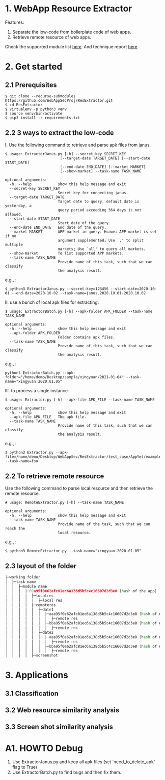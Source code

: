 # 1. WebApp Resource Extractor
Features:
1. Separate the low-code from boilerplate code of web apps.
2. Retrieve remote resource of web apps.
   
Check the supported module list [here](https://github.com/WebAppSecProj/ResExtractor/tree/master/libs/modules). 
And technique report [here](ttps://webappsecproj.github.io/ResExtractor/).
# 2. Get started
## 2.1 Prerequisites
```
$ git clone --recurse-submodules https://github.com/WebAppSecProj/ResExtractor.git
$ cd ResExtractor
$ virtualenv -p python3 venv
$ source venv/bin/activate
$ pip3 install -r requirements.txt
```

## 2.2 3 ways to extract the low-code
I. Use the following command to retrieve and parse apk files from [janus](https://www.appscan.io).
```
$ usage: ExtractorJanus.py [-h] --secret-key SECRET_KEY
                         [--target-date TARGET_DATE] [--start-date START_DATE]
                         [--end-date END_DATE] [--market MARKET]
                         [--show-market] --task-name TASK_NAME

optional arguments:
  -h, --help            show this help message and exit
  --secret-key SECRET_KEY
                        Secret key for connecting janus.
  --target-date TARGET_DATE
                        Target date to query, default date is yesterday, a
                        query period exceeding 364 days is not allowed.
  --start-date START_DATE
                        Start date of the query.
  --end-date END_DATE   End date of the query.
  --market MARKET       APP market in query. Huawei APP market is set if no
                        argument supplemented; Use `,' to split multiple
                        markets; Use `all' to query all markets.
  --show-market         To list supported APP markets.
  --task-name TASK_NAME
                        Provide name of this task, such that we can classify
                        the analysis result.
```
e.g., :
```
$ python3 ExtractorJanus.py --secret-key=123456 --start-date=2020-10-01 --end-date=2020-10-02 --task-name=janus.2020.10.01-2020.10.02
```
II. use a bunch of local apk files for extracting.
```
$ usage: ExtractorBatch.py [-h] --apk-folder APK_FOLDER --task-name TASK_NAME

optional arguments:
  -h, --help            show this help message and exit
  --apk-folder APK_FOLDER
                        Folder contains apk files.
  --task-name TASK_NAME
                        Provide name of this task, such that we can classify
                        the analysis result.
```
e.g., :
```
python3 ExtractorBatch.py --apk-folder="/home/demo/Desktop/sample/xingyuan/2021-01-04" --task-name="xingyuan.2020.01.05"
```

III. to process a single instance.
```
$ usage: Extractor.py [-h] --apk-file APK_FILE --task-name TASK_NAME

optional arguments:
  -h, --help            show this help message and exit
  --apk-file APK_FILE   The apk file.
  --task-name TASK_NAME
                        Provide name of this task, such that we can classify
                        the analysis result.
```
e.g., :
```
$ python3 Extractor.py --apk-file=/home/demo/Desktop/WebAppSec/ResExtractor/test_case/AppYet/example.apk --task-name=foo
```

## 2.2 To retrieve remote resource

Use the following command to parse local resource and then retrieve the remote resource.
```buildoutcfg
# usage: RemoteExtractor.py [-h] --task-name TASK_NAME

optional arguments:
  -h, --help            show this help message and exit
  --task-name TASK_NAME
                        Provide name of the task, such that we can reach the
                        local resource.
```
e.g., :
```
$ python3 RemoteExtractor.py --task-name="xingyuan.2020.01.05"
```
                        
## 2.3 layout of the folder
```python
├─working folder
│  ├─task name
│  │  ├─module name  
│  │  │  ├─00a95f0e62afc81ec6a138d5b5c4c16607d2d3e8 (hash of the app)  
│  │  │  │  ├─localres
│  │  │  │  |  ├─local res 
│  │  │  │  ├─remoteres
│  │  │  │  │  ├─date1 
│  │  │  │  │  │  ├─aaa95f0e62afc81ec6a138d5b5c4c16607d2d3e8 (hash of url1) 
│  │  │  │  │  │  │  ├─remote res 
│  │  │  │  │  │  ├─bba95f0e62afc81ec6a138d5b5c4c16607d2d3e8 (hash of url2)
│  │  │  │  │  │  │  ├─remote res 
│  │  │  │  │  ├─date2
│  │  │  │  │  │  ├─aaa95f0e62afc81ec6a138d5b5c4c16607d2d3e8 (hash of url1)  
│  │  │  │  │  │  │  ├─remote res 
│  │  │  │  │  │  ├─bba95f0e62afc81ec6a138d5b5c4c16607d2d3e8 (hash of url2)
│  │  │  │  │  │  │  ├─remote res 
│  │  │  │  ├─screenshot
```

# 3. Applications

## 3.1 Classification

## 3.2 Web resource similarity analysis

## 3.3 Screen shot similarity analysis


# A1. HOWTO Debug
1. Use ExtractorJanus.py and keep all apk files (set `need_to_delete_apk' flag to True)
2. Use ExtractorBatch.py to find bugs and then fix them.
